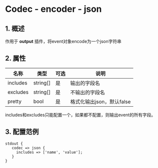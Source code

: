 # Codec - encoder - json

## 1. 概述

作用于 **output** 插件，将event对象encode为一个json字符串

## 2. 属性

| 名称       | 类型       | 可选   | 说明                |
| -------- | -------- | ---- | ----------------- |
| includes | string[] | 是    | 输出的字段名            |
| excludes | string[] | 是    | 不输出的字段名           |
| pretty   | bool     | 是    | 格式化输出json，默认false |

includes和excludes只能配置一个，如果都不配置，则输出event的所有字段。

## 3. 配置范例

```
stdout {
   codec => json {
     includes => ['name', 'value'];
   }
}
```

